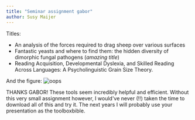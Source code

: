 ```yaml
---
title: "Seminar assignment gabor"
author: Susy Maijer
---
```


Titles:
- An analysis of the forces required to drag sheep over various surfaces
- Fantastic yeasts and where to find them: the hidden diversity of dimorphic fungal pathogens (_amazing title_)
- Reading Acquisition, Developmental Dyslexia, and Skilled Reading Across Languages: A Psycholinguistic Grain Size Theory.

And the figure:
![oops](output.png "Hover hover hover")

THANKS GABOR! These tools seem incredibly helpful and efficient. Without this very small assignment however, I would've never (!!) taken the time to download all of this and try it. The next years I will probably use your presentation as the toolboxbible.

